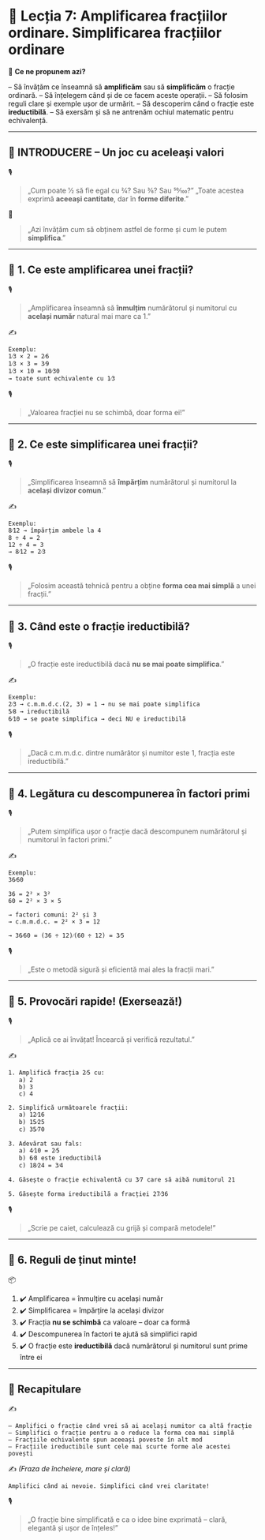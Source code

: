 # 📘 Lecția 7: Amplificarea fracțiilor ordinare. Simplificarea fracțiilor ordinare

🎯 **Ce ne propunem azi?**

 – Să învățăm ce înseamnă să **amplificăm** sau să **simplificăm** o fracție ordinară.
 – Să înțelegem când și de ce facem aceste operații.
 – Să folosim reguli clare și exemple ușor de urmărit.
 – Să descoperim când o fracție este **ireductibilă**.
 – Să exersăm și să ne antrenăm ochiul matematic pentru echivalență.

------

## 🔔 INTRODUCERE – Un joc cu aceleași valori

🎙️

> „Cum poate 1⁄2 să fie egal cu 2⁄4? Sau 3⁄6? Sau 50⁄100?”
>  „Toate acestea exprimă **aceeași cantitate**, dar în **forme diferite**.”

🧠

> „Azi învățăm cum să obținem astfel de forme și cum le putem **simplifica**.”

------

## 🔹 1. Ce este **amplificarea** unei fracții?

🎙️

> „Amplificarea înseamnă să **înmulțim** numărătorul și numitorul cu **același număr** natural mai mare ca 1.”

✍️

```
Exemplu:
1⁄3 × 2 = 2⁄6  
1⁄3 × 3 = 3⁄9  
1⁄3 × 10 = 10⁄30  
→ toate sunt echivalente cu 1⁄3
```

🎙️

> „Valoarea fracției nu se schimbă, doar forma ei!”

------

## 🔹 2. Ce este **simplificarea** unei fracții?

🎙️

> „Simplificarea înseamnă să **împărțim** numărătorul și numitorul la **același divizor comun**.”

✍️

```
Exemplu:
8⁄12 → împărțim ambele la 4  
8 ÷ 4 = 2  
12 ÷ 4 = 3  
→ 8⁄12 = 2⁄3
```

🎙️

> „Folosim această tehnică pentru a obține **forma cea mai simplă** a unei fracții.”

------

## 🔹 3. Când este o fracție **ireductibilă**?

🎙️

> „O fracție este ireductibilă dacă **nu se mai poate simplifica**.”

✍️

```
Exemplu:
2⁄3 → c.m.m.d.c.(2, 3) = 1 → nu se mai poate simplifica  
5⁄8 → ireductibilă  
6⁄10 → se poate simplifica → deci NU e ireductibilă
```

🎙️

> „Dacă c.m.m.d.c. dintre numărător și numitor este 1, fracția este ireductibilă.”

------

## 🔹 4. Legătura cu **descompunerea în factori primi**

🎙️

> „Putem simplifica ușor o fracție dacă descompunem numărătorul și numitorul în factori primi.”

✍️

```
Exemplu:  
36⁄60

36 = 2² × 3²  
60 = 2² × 3 × 5

→ factori comuni: 2² și 3  
→ c.m.m.d.c. = 2² × 3 = 12

→ 36⁄60 = (36 ÷ 12)⁄(60 ÷ 12) = 3⁄5
```

🎙️

> „Este o metodă sigură și eficientă mai ales la fracții mari.”

------

## 🔹 5. Provocări rapide! (Exersează!)

🎙️

> „Aplică ce ai învățat! Încearcă și verifică rezultatul.”

✍️

```
1. Amplifică fracția 2⁄5 cu:  
   a) 2  
   b) 3  
   c) 4

2. Simplifică următoarele fracții:  
   a) 12⁄16  
   b) 15⁄25  
   c) 35⁄70

3. Adevărat sau fals:  
   a) 4⁄10 = 2⁄5  
   b) 6⁄8 este ireductibilă  
   c) 18⁄24 = 3⁄4

4. Găsește o fracție echivalentă cu 3⁄7 care să aibă numitorul 21

5. Găsește forma ireductibilă a fracției 27⁄36
```

🎙️

> „Scrie pe caiet, calculează cu grijă și compară metodele!”

------

## 🔹 6. Reguli de ținut minte!

📦

1. ✔️ Amplificarea = înmulțire cu același număr
2. ✔️ Simplificarea = împărțire la același divizor
3. ✔️ Fracția **nu se schimbă** ca valoare – doar ca formă
4. ✔️ Descompunerea în factori te ajută să simplifici rapid
5. ✔️ O fracție este **ireductibilă** dacă numărătorul și numitorul sunt prime între ei

------

## 🔁 Recapitulare

✍️

```
– Amplifici o fracție când vrei să ai același numitor ca altă fracție  
– Simplifici o fracție pentru a o reduce la forma cea mai simplă  
– Fracțiile echivalente spun aceeași poveste în alt mod  
– Fracțiile ireductibile sunt cele mai scurte forme ale acestei povești
```

✍️ *(Fraza de încheiere, mare și clară)*

```
Amplifici când ai nevoie. Simplifici când vrei claritate!
```

🎙️

> „O fracție bine simplificată e ca o idee bine exprimată – clară, elegantă și ușor de înțeles!”